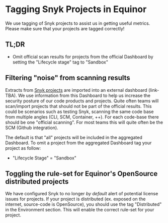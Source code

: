 # Tagging Snyk Projects in Equinor

We use tagging of Snyk projects to assist us in getting useful metrics. Please make sure that your projects are tagged correctly!

## TL;DR

* Omit official scan results for projects from the official Dashboard by setting the "Lifecycle stage" tag to "Sandbox"

## Filtering "noise" from scanning results

Extracts from [Snyk projects](https://docs.snyk.io/getting-started/introduction-to-snyk-projects#projects) are imported into an external dashboard (link-TBA). We use information from this Dashboard to help us increase the security posture of our code products and projects. Quite often teams will scan/import projects that should not be part of the official results. This could be scenarios such as testing Snyk, scanning the same code base from multiple angles (CLI, SCM, Container, ++). For each code-base there should be one "official scanning". For most teams this will quite often be the SCM (Github integration).

The default is that "all" projects will be included in the aggregated Dashboard. To omit a project from the aggregated Dashboard tag your project as follow:
- "Lifecycle Stage" = "Sandbox"


## Toggling the rule-set for Equinor's OpenSource distributed projects

We have configured Snyk to no longer _by default_ alert of potential license issues for projects. If your project is distributed (ex. exposed on the internet, source-code is OpenSource), you should use the tag "Distributed" in the Environment section. This will enable the correct rule-set for your project.  
